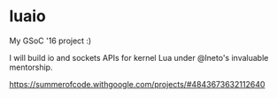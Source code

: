 # luaio

My GSoC '16 project :)

I will build io and sockets APIs for kernel Lua under @lneto's invaluable mentorship.

https://summerofcode.withgoogle.com/projects/#4843673632112640
